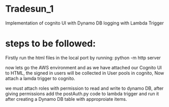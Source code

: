 # Tradesun_1

Implementation of cognito UI with Dynamo DB logging with Lambda Trigger


# steps to be followed:

Firstly run the html files  in the local port by running: 
python -m http server

now lets go the AWS environment and as we have attached our Cognito UI to HTML, the signed in users will be collected in User pools in cognito, Now attach a lamda trigger to cognito.

we must attach roles with permission to read and write to dynamo DB, after giving permissions add the postAuth.py code to lambda trigger and run it after creating a Dynamo DB table with approproiate items.





